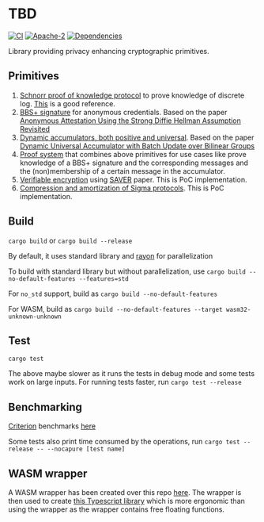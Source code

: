 # TBD

[![CI](https://github.com/docknetwork/crypto/actions/workflows/test.yml/badge.svg)](https://github.com/docknetwork/crypto/actions/workflows/test.yml)
[![Apache-2](https://img.shields.io/badge/License-Apache%202.0-blue.svg)](https://github.com/docknetwork/crypto/blob/main/LICENSE)
[![Dependencies](https://deps.rs/repo/github/docknetwork/crypto/status.svg)](https://deps.rs/repo/github/docknetwork/crypto)

Library providing privacy enhancing cryptographic primitives.

## Primitives

1. [Schnorr proof of knowledge protocol](./schnorr_pok) to prove knowledge of discrete log. [This](https://crypto.stanford.edu/cs355/19sp/lec5.pdf) is a good reference. 
2. [BBS+ signature](./bbs_plus) for anonymous credentials. Based on the paper [Anonymous Attestation Using the Strong Diffie Hellman Assumption Revisited](https://eprint.iacr.org/2016/663)
3. [Dynamic accumulators, both positive and universal](./vb_accumulator). Based on the paper [Dynamic Universal Accumulator with Batch Update over Bilinear Groups](https://eprint.iacr.org/2020/777)
4. [Proof system](./proof_system) that combines above primitives for use cases like prove knowledge of a BBS+ signature and the corresponding messages and the (non)membership of a certain message in the accumulator.
5. [Verifiable encryption](./saver) using [SAVER](https://eprint.iacr.org/2019/1270) paper. This is PoC implementation.
6. [Compression and amortization of Sigma protocols](./compressed_sigma). This is PoC implementation.

## Build

`cargo build` or `cargo build --release`

By default, it uses standard library and [rayon](https://github.com/rayon-rs/rayon) for parallelization

To build with standard library but without parallelization, use `cargo build --no-default-features --features=std`

For `no_std` support, build as `cargo build --no-default-features`

For WASM, build as `cargo build --no-default-features --target wasm32-unknown-unknown`

## Test

`cargo test`

The above maybe slower as it runs the tests in debug mode and some tests work on large inputs. 
For running tests faster, run `cargo test --release`


## Benchmarking

[Criterion](https://github.com/bheisler/criterion.rs) benchmarks [here](./benches)

Some tests also print time consumed by the operations, run `cargo test --release -- --nocapure [test name]`

## WASM wrapper

A WASM wrapper has been created over this repo [here](https://github.com/docknetwork/crypto-wasm). The wrapper is then used to create [this Typescript library](https://github.com/docknetwork/crypto-wasm-ts) which is more ergonomic than using the wrapper as the wrapper contains free floating functions.